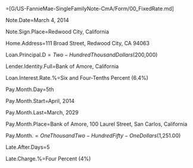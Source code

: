 =[G/US-FannieMae-SingleFamilyNote-CmA/Form/00_FixedRate.md]

Note.Date=March 4, 2014

Note.Sign.Place=Redwood City, California

Home.Address=111 Broad Street, Redwood City, CA  94063

Loan.Principal.D$=Two-Hundred Thousand Dollars ($200,000)

Lender.Identity.Full=Bank of Amore, California

Loan.Interest.Rate.%=Six and Four-Tenths Percent (6.4%)

Pay.Month.Day=5th

Pay.Month.Start=April, 2014

Pay.Month.Last=March, 2029

Pay.Month.Place=Bank of Amore, 100 Laurel Street, San Carlos, California

Pay.Month.$=One Thousand Two-Hundred Fifty-One Dollars ($1,251.00)

Late.After.Days=5

Late.Charge.%=Four Percent (4%)
